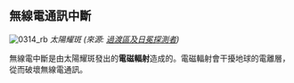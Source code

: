 ## 無線電通訊中斷

![0314_rb](./static/0314_rb.png)
*太陽耀斑 (來源: [過渡區及日冕探測者](http://trace.lmsal.com/Science/ScientificResults/trace_cdrom/html/trace_images.html))*

無線電中斷是由太陽耀斑發出的**電磁輻射**造成的。電磁輻射會干擾地球的電離層，從而破壞無線電通訊。
